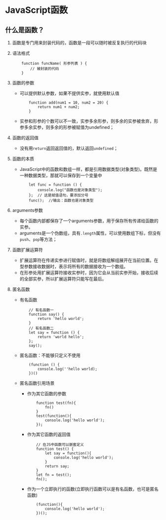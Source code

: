 # JavaScript函数

## 什么是函数？
1. 函数是专门用来封装代码的，函数是一段可以随时被反复执行的代码块

2. 语法格式
    ```
        function funcName( 形参列表 ) {
            // 被封装的代码
        }
    ```

3. 函数的参数
    - 可以提供默认参数，如果不提供实参，就使用默认值
        ```
            function add(num1 = 10, num2 = 20) {
                return num1 + num2;
            }
        ```
    - 实参和形参的个数可以不一致，实参多余形参，则多余的实参被舍弃，形参多余实参，则多余的形参被赋值为undefined；

4. 函数的返回值
    - 没有用`return`返回返回值的，默认返回`undefined`；

5. 函数的本质
    - JavaScript中的函数和数组一样，都是引用数据类型(对象类型)。既然是一种数据类型，那就可以保存到一个变量中
        ```
            let func = function () {
                console.log("函数也是对象类型");
            };  // 这是赋值语句，要添加分号
            func();  //输出：函数也是对象类型
        ```
6. arguments参数
    - 每个函数内部都保存了一个arguments参数，用于保存所有传递给函数的实参。
    - arguments是一个伪数组，具有`.length`属性，可以使用数组下标，但没有`push`、`pop`等方法；

7. 函数扩展运算符
    - 扩展运算符在传递实参进行赋值时，就是将数组解组展开在当前位置。在型参数接收数据时，表示将所有的数据接收为一个数组。
    - 在形参处用扩展运算符接收实参时，因为它会从当前实参开始，接收后续的全部实参，所以扩展运算符只能写在最后。

8. 匿名函数

    - 有名函数
        ```
            // 有名函数一
            function say() {
                return 'hello world';
            }
            // 有名函数二
            let say = function () {
                return 'world hello';
            };
            say();
        ```

    - 匿名函数：不能够只定义不使用
        ```
            (function () {
                console.log(''hello world);
            })()
        ```
    - 匿名函数引用场景
        - 作为其它函数的参数
            ```
                function test(fn){
                    fn()
                }
                test(function(){
                    console.log('hello world');
                });
            ```
        - 作为其它函数的返回值
            ```
                // 在JS中函数可以嵌套定义
                function test() {
                    let say = function(){
                        console.log('hello world');
                    }
                    return say;
                }
                let fn = test();
                fn();
            ```
        - 作为一个立即执行的函数(立即执行函数可以是有名函数，也可是匿名函数)
            ```
                (function(){
                    console.log('hello world');
                })();
            ```



